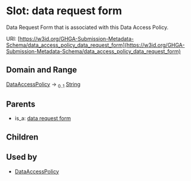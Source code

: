 
# Slot: data request form


Data Request Form that is associated with this Data Access Policy.

URI: [https://w3id.org/GHGA-Submission-Metadata-Schema/data_access_policy_data_request_form](https://w3id.org/GHGA-Submission-Metadata-Schema/data_access_policy_data_request_form)


## Domain and Range

[DataAccessPolicy](DataAccessPolicy.md) &#8594;  <sub>0..1</sub> [String](types/String.md)

## Parents

 *  is_a: [data request form](data_request_form.md)

## Children


## Used by

 * [DataAccessPolicy](DataAccessPolicy.md)
